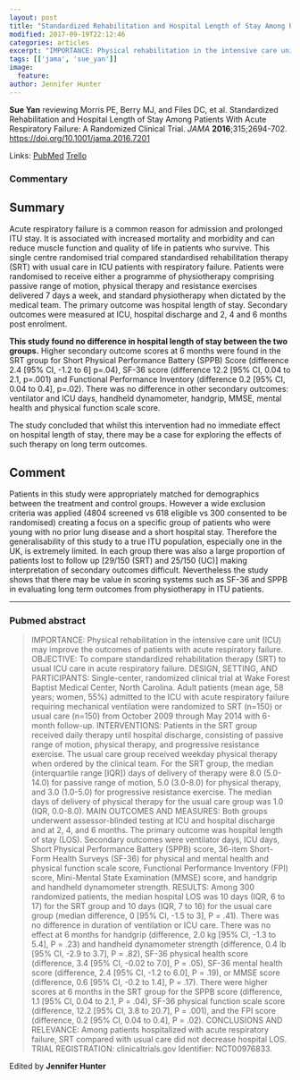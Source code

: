```yaml
---
layout: post
title: "Standardized Rehabilitation and Hospital Length of Stay Among Patients With Acute Respiratory Failure: A Randomized Clinical Trial."
modified: 2017-09-19T22:12:46
categories: articles
excerpt: "IMPORTANCE: Physical rehabilitation in the intensive care unit (ICU) may improve the outcomes of patients with acute respiratory failure. OBJECTIVE: To compare standardized rehabilitation therapy (SRT) to usual ICU care (Reviewed by Sue Yan)"
tags: [['jama', 'sue_yan']]
image:
  feature:
author: Jennifer Hunter
---
```


__Sue Yan__ reviewing Morris PE, Berry MJ, and Files DC, et al. Standardized Rehabilitation and Hospital Length of Stay Among Patients With Acute Respiratory Failure: A Randomized Clinical Trial. _JAMA_ **2016**;315;2694-702. https://doi.org/10.1001/jama.2016.7201

Links: [PubMed](https://www.ncbi.nlm.nih.gov/pubmed/?term=27367766) [Trello](https://trello.com/c/eml7TBCg)

### Commentary

## Summary

Acute respiratory failure is a common reason for admission and prolonged ITU stay. It is associated with increased mortality and morbidity and can reduce muscle function and quality of life in patients who survive. This single centre randomised trial compared standardised rehabilitation therapy (SRT) with usual care in ICU patients with respiratory failure. Patients were randomised to receive either a programme of physiotherapy comprising passive range of motion, physical therapy and resistance exercises delivered 7 days a week, and standard physiotherapy when dictated by the medical team. The primary outcome was hospital length of stay. Secondary outcomes were measured at ICU, hospital discharge and 2, 4 and 6 months post enrolment.

**This study found no difference in hospital length of stay between the two groups.** Higher secondary outcome scores at 6 months were found in the SRT group for Short Physical Performance Battery (SPPB) Score (difference 2.4 [95% CI, -1.2 to 6] p=.04), SF-36 score (difference 12.2 [95% CI, 0.04 to 2.1, p=.001) and Functional Performance Inventory (difference 0.2 [95% CI, 0.04 to 0.4], p=.02). There was no difference in other secondary outcomes: ventilator and ICU days, handheld dynamometer, handgrip, MMSE, mental health and physical function scale score.

The study concluded that whilst this intervention had no immediate effect on hospital length of stay, there may be a case for exploring the effects of such therapy on long term outcomes.

## Comment

Patients in this study were appropriately matched for demographics between the treatment and control groups. However a wide exclusion criteria was applied (4804 screened vs 618 eligible vs 300 consented to be randomised) creating a focus on a specific group of patients who were young with no prior lung disease and a short hospital stay. Therefore the generalisability of this study to a true ITU population, especially one in the UK, is extremely limited. In each group there was also a large proportion of patients lost to follow up [29/150 (SRT) and 25/150 (UC)] making interpretation of secondary outcomes difficult. Nevertheless the study shows that there may be value in scoring systems such as SF-36 and SPPB in evaluating long term outcomes from physiotherapy in ITU patients.

---

### Pubmed abstract

> IMPORTANCE: Physical rehabilitation in the intensive care unit (ICU) may improve the outcomes of patients with acute respiratory failure. OBJECTIVE: To compare standardized rehabilitation therapy (SRT) to usual ICU care in acute respiratory failure. DESIGN, SETTING, AND PARTICIPANTS: Single-center, randomized clinical trial at Wake Forest Baptist Medical Center, North Carolina. Adult patients (mean age, 58 years; women, 55%) admitted to the ICU with acute respiratory failure requiring mechanical ventilation were randomized to SRT (n=150) or usual care (n=150) from October 2009 through May 2014 with 6-month follow-up. INTERVENTIONS: Patients in the SRT group received daily therapy until hospital discharge, consisting of passive range of motion, physical therapy, and progressive resistance exercise. The usual care group received weekday physical therapy when ordered by the clinical team. For the SRT group, the median (interquartile range [IQR]) days of delivery of therapy were 8.0 (5.0-14.0) for passive range of motion, 5.0 (3.0-8.0) for physical therapy, and 3.0 (1.0-5.0) for progressive resistance exercise. The median days of delivery of physical therapy for the usual care group was 1.0 (IQR, 0.0-8.0). MAIN OUTCOMES AND MEASURES: Both groups underwent assessor-blinded testing at ICU and hospital discharge and at 2, 4, and 6 months. The primary outcome was hospital length of stay (LOS). Secondary outcomes were ventilator days, ICU days, Short Physical Performance Battery (SPPB) score, 36-item Short-Form Health Surveys (SF-36) for physical and mental health and physical function scale score, Functional Performance Inventory (FPI) score, Mini-Mental State Examination (MMSE) score, and handgrip and handheld dynamometer strength. RESULTS: Among 300 randomized patients, the median hospital LOS was 10 days (IQR, 6 to 17) for the SRT group and 10 days (IQR, 7 to 16) for the usual care group (median difference, 0 [95% CI, -1.5 to 3], P = .41). There was no difference in duration of ventilation or ICU care. There was no effect at 6 months for handgrip (difference, 2.0 kg [95% CI, -1.3 to 5.4], P = .23) and handheld dynamometer strength (difference, 0.4 lb [95% CI, -2.9 to 3.7], P = .82), SF-36 physical health score (difference, 3.4 [95% CI, -0.02 to 7.0], P = .05), SF-36 mental health score (difference, 2.4 [95% CI, -1.2 to 6.0], P = .19), or MMSE score (difference, 0.6 [95% CI, -0.2 to 1.4], P = .17). There were higher scores at 6 months in the SRT group for the SPPB score (difference, 1.1 [95% CI, 0.04 to 2.1, P = .04), SF-36 physical function scale score (difference, 12.2 [95% CI, 3.8 to 20.7], P = .001), and the FPI score (difference, 0.2 [95% CI, 0.04 to 0.4], P = .02). CONCLUSIONS AND RELEVANCE: Among patients hospitalized with acute respiratory failure, SRT compared with usual care did not decrease hospital LOS. TRIAL REGISTRATION: clinicaltrials.gov Identifier: NCT00976833.

Edited by __Jennifer Hunter__
